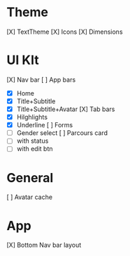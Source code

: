 # Theme
[X] TextTheme
[X] Icons
[X] Dimensions

# UI KIt
[X] Nav bar
[ ] App bars
  - [X] Home
  - [X] Title+Subtitle
  - [X] Title+Subtitle+Avatar
[X] Tab bars
  - [X] Hilghlights
  - [X] Underline
[ ] Forms
  - [ ] Gender select
[ ] Parcours card
  - [ ] with status
  - [ ] with edit btn

# General
[ ] Avatar cache

# App
[X] Bottom Nav bar layout

